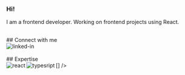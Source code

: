 ### Hi!
I am a frontend developer. Working on frontend projects using React.

<br>## Connect with me <br> [<img align="left" alt="linked-in" src="https://img.shields.io/badge/linkedin-%230077B5.svg?&style=for-the-badge&logo=linkedin&logoColor=white" />](https://www.linkedin.com/in/patrycja-mikuła-294972152)
<br><br>## Expertise <br>
<img align="left" alt="react" src="https://img.shields.io/badge/react%20-%2320232a.svg?&style=for-the-badge&logo=react&logoColor=%2361DAFB" />
[<img align="left" alt="typesript" src="[https://img.shields.io/badge/linkedin-%230077B5.svg?&style=for-the-badge&logo=linkedin&logoColor=white](https://img.shields.io/badge/typescript-%23007ACC.svg?style=for-the-badge&logo=typescript&logoColor=white)" />] />
<br> 

